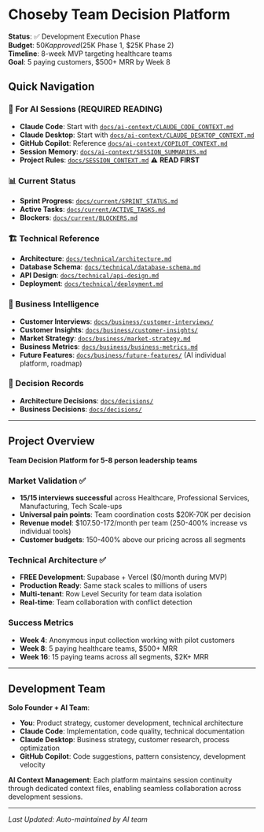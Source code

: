 # Choseby Team Decision Platform

**Status**: ✅ Development Execution Phase  
**Budget**: $50K approved ($25K Phase 1, $25K Phase 2)  
**Timeline**: 8-week MVP targeting healthcare teams  
**Goal**: 5 paying customers, $500+ MRR by Week 8

## Quick Navigation

### 🤖 For AI Sessions (REQUIRED READING)
- **Claude Code**: Start with [`docs/ai-context/CLAUDE_CODE_CONTEXT.md`](docs/ai-context/CLAUDE_CODE_CONTEXT.md)
- **Claude Desktop**: Start with [`docs/ai-context/CLAUDE_DESKTOP_CONTEXT.md`](docs/ai-context/CLAUDE_DESKTOP_CONTEXT.md)  
- **GitHub Copilot**: Reference [`docs/ai-context/COPILOT_CONTEXT.md`](docs/ai-context/COPILOT_CONTEXT.md)
- **Session Memory**: [`docs/ai-context/SESSION_SUMMARIES.md`](docs/ai-context/SESSION_SUMMARIES.md)
- **Project Rules**: [`docs/SESSION_CONTEXT.md`](docs/SESSION_CONTEXT.md) ⚠️ **READ FIRST**

### 📊 Current Status
- **Sprint Progress**: [`docs/current/SPRINT_STATUS.md`](docs/current/SPRINT_STATUS.md)
- **Active Tasks**: [`docs/current/ACTIVE_TASKS.md`](docs/current/ACTIVE_TASKS.md)
- **Blockers**: [`docs/current/BLOCKERS.md`](docs/current/BLOCKERS.md)

### 🏗️ Technical Reference  
- **Architecture**: [`docs/technical/architecture.md`](docs/technical/architecture.md)
- **Database Schema**: [`docs/technical/database-schema.md`](docs/technical/database-schema.md)
- **API Design**: [`docs/technical/api-design.md`](docs/technical/api-design.md)
- **Deployment**: [`docs/technical/deployment.md`](docs/technical/deployment.md)

### 💼 Business Intelligence
- **Customer Interviews**: [`docs/business/customer-interviews/`](docs/business/customer-interviews/)
- **Customer Insights**: [`docs/business/customer-insights/`](docs/business/customer-insights/)
- **Market Strategy**: [`docs/business/market-strategy.md`](docs/business/market-strategy.md)
- **Business Metrics**: [`docs/business/business-metrics.md`](docs/business/business-metrics.md)
- **Future Features**: [`docs/business/future-features/`](docs/business/future-features/) (AI individual platform, roadmap)

### 🎯 Decision Records
- **Architecture Decisions**: [`docs/decisions/`](docs/decisions/)
- **Business Decisions**: [`docs/decisions/`](docs/decisions/)

---

## Project Overview

**Team Decision Platform for 5-8 person leadership teams**

### Market Validation ✅
- **15/15 interviews successful** across Healthcare, Professional Services, Manufacturing, Tech Scale-ups
- **Universal pain points**: Team coordination costs $20K-70K per decision
- **Revenue model**: $107.50-172/month per team (250-400% increase vs individual tools)
- **Customer budgets**: 150-400% above our pricing across all segments

### Technical Architecture ✅  
- **FREE Development**: Supabase + Vercel ($0/month during MVP)
- **Production Ready**: Same stack scales to millions of users
- **Multi-tenant**: Row Level Security for team data isolation
- **Real-time**: Team collaboration with conflict detection

### Success Metrics
- **Week 4**: Anonymous input collection working with pilot customers
- **Week 8**: 5 paying healthcare teams, $500+ MRR  
- **Week 16**: 15 paying teams across all segments, $2K+ MRR

---

## Development Team

**Solo Founder + AI Team**:
- **You**: Product strategy, customer development, technical architecture
- **Claude Code**: Implementation, code quality, technical documentation
- **Claude Desktop**: Business strategy, customer research, process optimization  
- **GitHub Copilot**: Code suggestions, pattern consistency, development velocity

**AI Context Management**: Each platform maintains session continuity through dedicated context files, enabling seamless collaboration across development sessions.

---

*Last Updated: Auto-maintained by AI team*